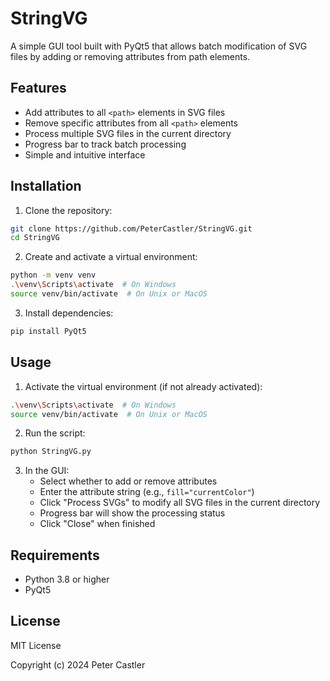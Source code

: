 # StringVG

A simple GUI tool built with PyQt5 that allows batch modification of SVG files by adding or removing attributes from path elements.

## Features

- Add attributes to all `<path>` elements in SVG files
- Remove specific attributes from all `<path>` elements
- Process multiple SVG files in the current directory
- Progress bar to track batch processing
- Simple and intuitive interface

## Installation

1. Clone the repository:
```bash
git clone https://github.com/PeterCastler/StringVG.git
cd StringVG
```

2. Create and activate a virtual environment:
```bash
python -m venv venv
.\venv\Scripts\activate  # On Windows
source venv/bin/activate  # On Unix or MacOS
```

3. Install dependencies:
```bash
pip install PyQt5
```

## Usage

1. Activate the virtual environment (if not already activated):
```bash
.\venv\Scripts\activate  # On Windows
source venv/bin/activate  # On Unix or MacOS
```

2. Run the script:
```bash
python StringVG.py
```

3. In the GUI:
   - Select whether to add or remove attributes
   - Enter the attribute string (e.g., `fill="currentColor"`)
   - Click "Process SVGs" to modify all SVG files in the current directory
   - Progress bar will show the processing status
   - Click "Close" when finished

## Requirements

- Python 3.8 or higher
- PyQt5

## License

MIT License

Copyright (c) 2024 Peter Castler
